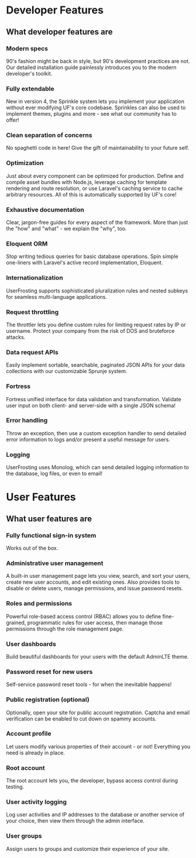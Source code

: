 # Developer Features
## What developer features are

### Modern specs
90's fashion might be back in style, but 90's development practices are not.  Our detailed installation guide painlessly introduces you to the modern developer's toolkit.

### Fully extendable
New in version 4, the Sprinkle system lets you implement your application without ever modifying UF's core codebase.  Sprinkles can also be used to implement themes, plugins and more - see what our community has to offer!

### Clean separation of concerns
No spaghetti code in here!  Give the gift of maintainability to your future self.

### Optimization
Just about every component can be optimized for production.  Define and compile asset bundles with Node.js, leverage caching for template rendering and route resolution, or use Laravel's caching service to cache arbitrary resources.  All of this is automatically supported by UF's core!

### Exhaustive documentation
Clear, jargon-free guides for every aspect of the framework.  More than just the "how" and "what" - we explain the "why", too.

### Eloquent ORM
Stop writing tedious queries for basic database operations.  Spin simple one-liners with Laravel's active record implementation, Eloquent.

### Internationalization
UserFrosting supports sophisticated pluralization rules and nested subkeys for seamless multi-language applications.

### Request throttling
The throttler lets you define custom rules for limiting request rates by IP or username.  Protect your company from the risk of DOS and bruteforce attacks.

### Data request APIs
Easily implement sortable, searchable, paginated JSON APIs for your data collections with our customizable Sprunje system.

### Fortress
Fortress unified interface for data validation and transformation.  Validate user input on both client- and server-side with a single JSON schema!

### Error handling
Throw an exception, then use a custom exception handler to send detailed error information to logs and/or present a useful message for users.

### Logging
UserFrosting uses Monolog, which can send detailed logging information to the database, log files, or even to email!

# User Features
## What user features are

### Fully functional sign-in system
Works out of the box.

### Administrative user management
A built-in user management page lets you view, search, and sort your users, create new user accounts, and edit existing ones.  Also provides tools to disable or delete users, manage permissions, and issue password resets.

### Roles and permissions
Powerful role-based access control (RBAC) allows you to define fine-grained, programmatic rules for user access, then manage those permissions through the role management page.

### User dashboards
Build beautiful dashboards for your users with the default AdminLTE theme.

### Password reset for new users
Self-service password reset tools - for when the inevitable happens!

### Public registration (optional)
Optionally, open your site for public account registration.  Captcha and email verification can be enabled to cut down on spammy accounts.

### Account profile
Let users modify various properties of their account - or not!  Everything you need is already in place.

### Root account
The root account lets you, the developer, bypass access control during testing.

### User activity logging
Log user activities and IP addresses to the database or another service of your choice, then view them through the admin interface.

### User groups
Assign users to groups and customize their experience of your site.
